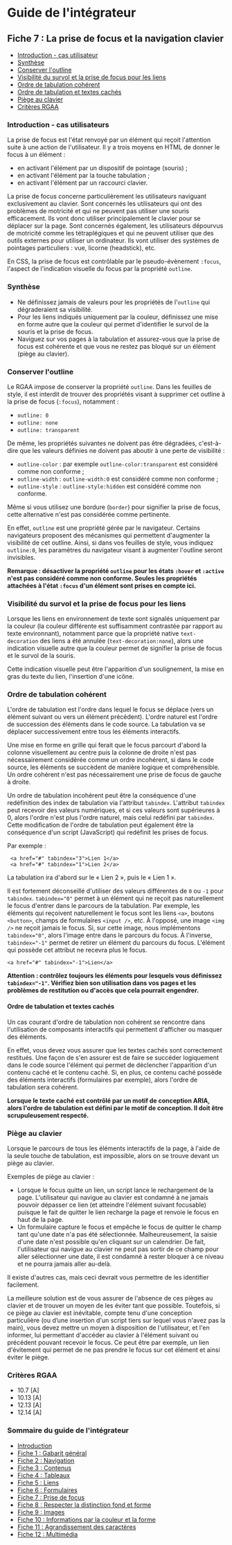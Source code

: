 # Guide de l'intégrateur

## Fiche 7&nbsp;: La prise de focus et la navigation clavier

- [Introduction - cas utilisateur][1]
- [Synthèse][7]
- [Conserver l'outline][2]
- [Visibilité du survol et la prise de focus pour les liens][3]
- [Ordre de tabulation cohérent][4]
- [Ordre de tabulation et textes cachés][5]
- [Piège au clavier][6]
- [Critères RGAA][8]

### <a name="introduction"></a>Introduction - cas utilisateurs

La prise de focus est l'état renvoyé par un élément qui reçoit l'attention suite à une action de l'utilisateur. Il y a trois moyens en HTML de donner le focus à un élément&nbsp;:

- en activant l'élément par un dispositif de pointage (souris)&nbsp;;
- en activant l'élément par la touche tabulation&nbsp;;
- en activant l'élément par un raccourci clavier.

La prise de focus concerne particulièrement les utilisateurs naviguant exclusivement au clavier. Sont concernés les utilisateurs qui ont des problèmes de motricité et qui ne peuvent pas utiliser une souris efficacement. Ils vont donc utiliser principalement le clavier pour se déplacer sur la page. Sont concernés également, les utilisateurs dépourvus de motricité comme les tétraplégiques et qui ne peuvent utiliser que des outils externes pour utiliser un ordinateur. Ils vont utiliser des systèmes de pointages particuliers&nbsp;: vue, licorne (<span lang="en">headstick</span>), etc.

En CSS, la prise de focus est contrôlable par le pseudo-évènement `:focus`, l'aspect de l'indication visuelle du focus par la propriété `outline`.

### <a name="resume"></a>Synthèse

- Ne définissez jamais de valeurs pour les propriétés de l'`outline` qui dégraderaient sa visibilité.
- Pour les liens indiqués uniquement par la couleur, définissez une mise en forme autre que la couleur qui permet d'identifier le survol de la souris et la prise de focus.
- Naviguez sur vos pages à la tabulation et assurez-vous que la prise de focus est cohérente et que vous ne restez pas bloqué sur un élément (piège au clavier).

### <a name="outline"></a>Conserver l'outline

Le RGAA impose de conserver la propriété `outline`. Dans les feuilles de style, il est interdit de trouver des propriétés visant à supprimer cet outline à la prise de focus (`:focus`), notamment&nbsp;:

- `outline: 0`
- `outline: none`
- `outline: transparent`

De même, les propriétés suivantes ne doivent pas être dégradées, c'est-à-dire que les valeurs définies ne doivent pas aboutir à une perte de visibilité&nbsp;:

- `outline-color`&nbsp;: par exemple `outline-color:transparent` est considéré comme non conforme&nbsp;;
- `outline-width`&nbsp;: `outline-width:0` est considéré comme non conforme&nbsp;;
- `outline-style`&nbsp;: `outline-style:hidden` est considéré comme non conforme.

Même si vous utilisez une bordure (`border`) pour signifier la prise de focus, cette alternative n'est pas considérée comme pertinente.

En effet, `outline` est une propriété gérée par le navigateur. Certains navigateurs proposent des mécanismes qui permettent d'augmenter la visibilité de cet outline. Ainsi, si dans vos feuilles de style, vous indiquez `outline:0`, les paramètres du navigateur visant à augmenter l'outline seront invisibles.

**Remarque&nbsp;: désactiver la propriété `outline` pour les états `:hover` et `:active` n'est pas considéré comme non conforme. Seules les propriétés attachées à l'état `:focus` d'un élément sont prises en compte ici.**

### <a name="survoletfocus"></a>Visibilité du survol et la prise de focus pour les liens

Lorsque les liens en environnement de texte sont signalés uniquement par la couleur (la couleur différente est suffisamment contrastée par rapport au texte environnant), notamment parce que la propriété native `text-decoration` des liens a été annulée (`text-decoration:none`), alors une indication visuelle autre que la couleur permet de signifier la prise de focus et le survol de la souris.

Cette indication visuelle peut être l'apparition d'un soulignement, la mise en gras du texte du lien, l'insertion d'une icône.

### <a name="ordretabulation"></a>Ordre de tabulation cohérent

L'ordre de tabulation est l'ordre dans lequel le focus se déplace (vers un élément suivant ou vers un élément précédent). L'ordre naturel est l'ordre de succession des éléments dans le code source. La tabulation va se déplacer successivement entre tous les éléments interactifs.

Une mise en forme en grille qui ferait que le focus parcourt d'abord la colonne visuellement au centre puis la colonne de droite n'est pas nécessairement considérée comme un ordre incohérent, si dans le code source, les éléments se succèdent de manière logique et compréhensible. Un ordre cohérent n'est pas nécessairement une prise de focus de gauche à droite.

Un ordre de tabulation incohérent peut être la conséquence d'une redéfinition des index de tabulation via l'attribut `tabindex`. L'attribut `tabindex` peut recevoir des valeurs numériques, et si ces valeurs sont supérieures à 0, alors l'ordre n'est plus l'ordre naturel, mais celui redéfini par `tabindex`. Cette modification de l'ordre de tabulation peut également être la conséquence d'un script (JavaScript) qui redéfinit les prises de focus.

Par exemple&nbsp;:

````
 <a href="#" tabindex="3">Lien 1</a>
 <a href="#" tabindex="1">Lien 2</a>
````

La tabulation ira d'abord sur le «&nbsp;Lien 2&nbsp;», puis le «&nbsp;Lien 1&nbsp;».

Il est fortement déconseillé d'utiliser des valeurs différentes de `0` ou `-1` pour `tabindex`. `tabindex="0"` permet à un élément qui ne reçoit pas naturellement le focus d'entrer dans le parcours de la tabulation. 
Par exemple, les éléments qui reçoivent naturellement le focus sont les liens `<a>`, boutons `<button>`, champs de formulaires `<input />`, etc. À l'opposé, une image `<img />` ne reçoit jamais le focus. Si, sur cette image, nous implémentons `tabindex="0"`, alors l'image entre dans le parcours du focus.
À l'inverse, `tabindex="-1"` permet de retirer un élément du parcours du focus. L'élément qui possède cet attribut ne recevra plus le focus.

````
<a href="#" tabindex="-1">Lien</a>
````

**Attention : contrôlez toujours les éléments pour lesquels vous définissez `tabindex="-1"`. Vérifiez bien son utilisation dans vos pages et les problèmes de restitution ou d'accès que cela pourrait engendrer.**


#### <a name="textescaches"></a>Ordre de tabulation et textes cachés

Un cas courant d'ordre de tabulation non cohérent se rencontre dans l'utilisation de composants interactifs qui permettent d'afficher ou masquer des éléments. 

En effet, vous devez vous assurer que les textes cachés sont correctement restitués. Une façon de s'en assurer est de faire se succéder logiquement dans le code source l'élément qui permet de déclencher l'apparition d'un contenu caché et le contenu caché. Si, en plus, ce contenu caché possède des éléments interactifs (formulaires par exemple), alors l'ordre de tabulation sera cohérent.

**Lorsque le texte caché est contrôlé par un motif de conception ARIA, alors l'ordre de tabulation est défini par le motif de conception. Il doit être scrupuleusement respecté.**

### <a name="piegeauclavier"></a>Piège au clavier

Lorsque le parcours de tous les éléments interactifs de la page, à l'aide de la seule touche de tabulation, est impossible, alors on se trouve devant un piège au clavier. 

Exemples de piège au clavier&nbsp;: 

- Lorsque le focus quitte un lien, un script lance le rechargement de la page. L'utilisateur qui navigue au clavier est condamné à ne jamais pouvoir dépasser ce lien (et atteindre l'élément suivant focusable) puisque le fait de quitter le lien recharge la page et renvoie le focus en haut de la page.
- Un formulaire capture le focus et empêche le focus de quitter le champ tant qu'une date n'a pas été sélectionnée. Malheureusement, la saisie d'une date n'est possible qu'en cliquant sur un calendrier. De fait, l'utilisateur qui navigue au clavier ne peut pas sortir de ce champ pour aller sélectionner une date, il est condamné à rester bloquer à ce niveau et ne pourra jamais aller au-delà. 

Il existe d'autres cas, mais ceci devrait vous permettre de les identifier facilement.

La meilleure solution est de vous assurer de l'absence de ces pièges au clavier et de trouver un moyen de les éviter tant que possible. Toutefois, si ce piège au clavier est inévitable, compte tenu d'une conception particulière (ou d’une insertion d'un script tiers sur lequel vous n'avez pas la main), vous devez mettre un moyen à disposition de l'utilisateur, et l'en informer, lui permettant d'accéder au clavier à l'élément suivant ou précédent pouvant recevoir le focus. Ce peut être par exemple, un lien d'évitement qui permet de ne pas prendre le focus sur cet élément et ainsi éviter le piège.

### <a name="criteres"></a>Critères RGAA

- 10.7 [A]
- 10.13 [A]
- 12.13 [A]
- 12.14 [A]

### Sommaire du guide de l'intégrateur

* [Introduction][10]
* [Fiche 1&nbsp;: Gabarit général][11]
* [Fiche 2&nbsp;: Navigation][12]
* [Fiche 3&nbsp;: Contenus][13]
* [Fiche 4&nbsp;: Tableaux][14]
* [Fiche 5&nbsp;: Liens][15]
* [Fiche 6&nbsp;: Formulaires][16]
* [Fiche 7&nbsp;: Prise de focus][17] 
* [Fiche 8&nbsp;: Respecter la distinction fond et forme][18]
* [Fiche 9&nbsp;: Images][19]
* [Fiche 10&nbsp;: Informations par la couleur et la forme][20] 
* [Fiche 11&nbsp;: Agrandissement des caractères][21]
* [Fiche 12&nbsp;: Multimédia][22]

[1]:	#introduction
[2]:	#outline
[3]:	#survoletfocus
[4]:	#ordretabulation
[5]:	#textescaches
[6]:	#piegeauclavier
[7]:	#resume
[8]:	#criteres
[10]:	0-intro.md
[11]:	1-gabarit-general.md
[12]:	2-navigation.md
[13]:	3-contenus.md
[14]:	4-tableaux.md
[15]:	5-liens.md
[16]:	6-formulaires.md
[17]:	7-focus.md
[18]:	8-distinction-fond-forme.md
[19]:	9-images.md
[20]:	10-infos-forme-couleur.md
[21]:	11-agrandissement-des-caracteres.md
[22]:	12-multimedia.md
